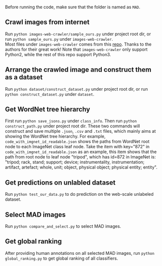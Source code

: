 Before running the code, make sure that the folder is named as `MAD`.  


## Crawl images from internet
Run `python images-web-crawler/sample_ours.py` under project root dir, or run `python sample_ours.py` under `images-web-crawler`.  
Most files under `images-web-crawler` comes from this [repo](https://github.com/amineHorseman/images-web-crawler). Thanks to the authors for their great work!
Note that `images-web-crawler` only support Python2, while the rest of this repo support Python3.

## Arrange the crawled image and construct them as a dataset
Run `python dataset/construct_dataset.py` under project root dir, or run `python construct_dataset.py` under `dataset`.  

## Get WordNet tree hierarchy
First run `python save_jsons.py` under `class_info`. 
Then run `python construct_path.py` under project root dir.
These two commands will construct and save multiple `.json`, `.csv` and `.txt` files, which mainly aims at showing the WordNet tree hierarchy.
For example, `code_with_imgnet_id_readable.json` shows the paths from WordNet root node to each ImageNet class leaf node.
Take the item with key="872" in `code_with_imgnet_id_readable.json` as an example, this item shows that the path from root node to leaf node "tripod", which has id=872 in ImageNet is: 
"tripod; rack, stand; support; device; instrumentality, instrumentation; artifact, artefact; whole, unit; object, physical object; physical entity; entity".

## Get predictions on unlabled dataset
Run `python test_our_data.py` to do prediction on the web-scale unlabeled dataset.

## Select MAD images
Run `python compare_and_select.py` to select MAD images.

## Get global ranking
After providing human annotations on all selected MAD images, run `python global_ranking.py` to get global ranking of all classifiers.
